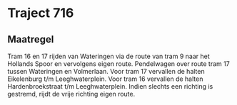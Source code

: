 # Traject 716 
## Maatregel
Tram 16 en 17 rijden van Wateringen via de route van tram 9 naar het Hollands Spoor en vervolgens eigen route.
Pendelwagen over route tram 17 tussen Wateringen en Volmerlaan.
Voor tram 17 vervallen de halten Eikelenburg t/m Leeghwaterplein.
Voor tram 16 vervallen de halten Hardenbroekstraat t/m Leeghwaterplein.
Indien slechts een richting is gestremd, rijdt de vrije richting eigen route.

